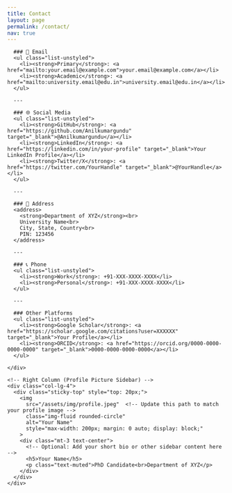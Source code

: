 ```yaml
---
title: Contact
layout: page
permalink: /contact/
nav: true
---
```


<div class="container mt-4">
  <div class="row">
    <!-- Left Column (Contact Info) -->
    <div class="col-lg-8"> 
      
      ### 📧 Email
      <ul class="list-unstyled">
        <li><strong>Primary</strong>: <a href="mailto:your.email@example.com">your.email@example.com</a></li>
        <li><strong>Academic</strong>: <a href="mailto:university.email@edu.in">university.email@edu.in</a></li>
      </ul>

      ---

      ### 🌐 Social Media
      <ul class="list-unstyled">
        <li><strong>GitHub</strong>: <a href="https://github.com/Anilkumargundu" target="_blank">@Anilkumargundu</a></li>
        <li><strong>LinkedIn</strong>: <a href="https://linkedin.com/in/your-profile" target="_blank">Your LinkedIn Profile</a></li>
        <li><strong>Twitter/X</strong>: <a href="https://twitter.com/YourHandle" target="_blank">@YourHandle</a></li>
      </ul>

      ---

      ### 📍 Address
      <address>
        <strong>Department of XYZ</strong><br>
        University Name<br>
        City, State, Country<br>
        PIN: 123456
      </address>

      ---

      ### 📞 Phone
      <ul class="list-unstyled">
        <li><strong>Work</strong>: +91-XXX-XXXX-XXXX</li>
        <li><strong>Personal</strong>: +91-XXX-XXXX-XXXX</li>
      </ul>

      ---

      ### Other Platforms
      <ul class="list-unstyled">
        <li><strong>Google Scholar</strong>: <a href="https://scholar.google.com/citations?user=XXXXXX" target="_blank">Your Profile</a></li>
        <li><strong>ORCID</strong>: <a href="https://orcid.org/0000-0000-0000-0000" target="_blank">0000-0000-0000-0000</a></li>
      </ul>

    </div>

    <!-- Right Column (Profile Picture Sidebar) -->
    <div class="col-lg-4">
      <div class="sticky-top" style="top: 20px;">
        <img 
          src="/assets/img/profile.jpeg"  <!-- Update this path to match your profile image -->
          class="img-fluid rounded-circle" 
          alt="Your Name"
          style="max-width: 200px; margin: 0 auto; display: block;"
        >
        <div class="mt-3 text-center">
          <!-- Optional: Add your short bio or other sidebar content here -->
          <h5>Your Name</h5>
          <p class="text-muted">PhD Candidate<br>Department of XYZ</p>
        </div>
      </div>
    </div>

  </div> <!-- Closing row -->
</div> <!-- Closing container -->
